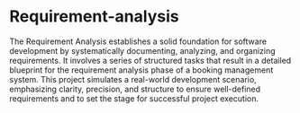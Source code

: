 # Requirement-analysis
The Requirement Analysis establishes a solid foundation for software development by systematically documenting, analyzing, and organizing requirements. It involves a series of structured tasks that result in a detailed blueprint for the requirement analysis phase of a booking management system. This project simulates a real-world development scenario, emphasizing clarity, precision, and structure to ensure well-defined requirements and to set the stage for successful project execution.
